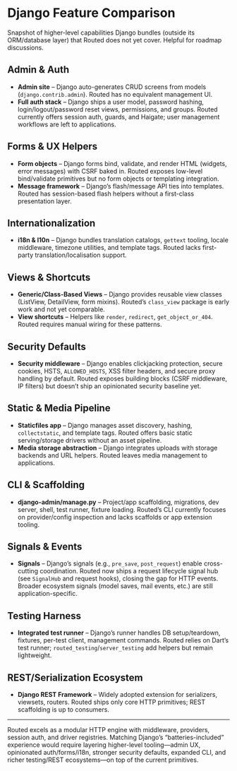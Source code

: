 # Django Feature Comparison

Snapshot of higher-level capabilities Django bundles (outside its ORM/database layer) that Routed does not yet cover. Helpful for roadmap discussions.

## Admin & Auth

- **Admin site** – Django auto-generates CRUD screens from models (`django.contrib.admin`). Routed has no equivalent management UI.
- **Full auth stack** – Django ships a user model, password hashing, login/logout/password reset views, permissions, and groups. Routed currently offers session auth, guards, and Haigate; user management workflows are left to applications.

## Forms & UX Helpers

- **Form objects** – Django forms bind, validate, and render HTML (widgets, error messages) with CSRF baked in. Routed exposes low-level bind/validate primitives but no form objects or templating integration.
- **Message framework** – Django’s flash/message API ties into templates. Routed has session-based flash helpers without a first-class presentation layer.

## Internationalization

- **i18n & l10n** – Django bundles translation catalogs, `gettext` tooling, locale middleware, timezone utilities, and template tags. Routed lacks first-party translation/localisation support.

## Views & Shortcuts

- **Generic/Class-Based Views** – Django provides reusable view classes (ListView, DetailView, form mixins). Routed’s `class_view` package is early work and not yet comparable.
- **View shortcuts** – Helpers like `render`, `redirect`, `get_object_or_404`. Routed requires manual wiring for these patterns.

## Security Defaults

- **Security middleware** – Django enables clickjacking protection, secure cookies, HSTS, `ALLOWED_HOSTS`, XSS filter headers, and secure proxy handling by default. Routed exposes building blocks (CSRF middleware, IP filters) but doesn’t ship an opinionated security baseline yet.

## Static & Media Pipeline

- **Staticfiles app** – Django manages asset discovery, hashing, `collectstatic`, and template tags. Routed offers basic static serving/storage drivers without an asset pipeline.
- **Media storage abstraction** – Django integrates uploads with storage backends and URL helpers. Routed leaves media management to applications.

## CLI & Scaffolding

- **django-admin/manage.py** – Project/app scaffolding, migrations, dev server, shell, test runner, fixture loading. Routed’s CLI currently focuses on provider/config inspection and lacks scaffolds or app extension tooling.

## Signals & Events

- **Signals** – Django’s signals (e.g., `pre_save`, `post_request`) enable cross-cutting coordination. Routed now ships a request lifecycle signal hub (see `SignalHub` and request hooks), closing the gap for HTTP events. Broader ecosystem signals (model saves, mail events, etc.) are still application-specific.

## Testing Harness

- **Integrated test runner** – Django’s runner handles DB setup/teardown, fixtures, per-test client, management commands. Routed relies on Dart’s test runner; `routed_testing`/`server_testing` add helpers but remain lightweight.

## REST/Serialization Ecosystem

- **Django REST Framework** – Widely adopted extension for serializers, viewsets, routers. Routed ships only core HTTP primitives; REST scaffolding is up to consumers.

---

Routed excels as a modular HTTP engine with middleware, providers, session auth, and driver registries. Matching Django’s “batteries-included” experience would require layering higher-level tooling—admin UX, opinionated auth/forms/i18n, stronger security defaults, expanded CLI, and richer testing/REST ecosystems—on top of the current primitives.
